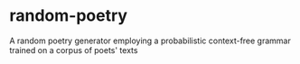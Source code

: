 random-poetry
=============

A random poetry generator employing a probabilistic context-free grammar trained on a corpus of poets' texts
